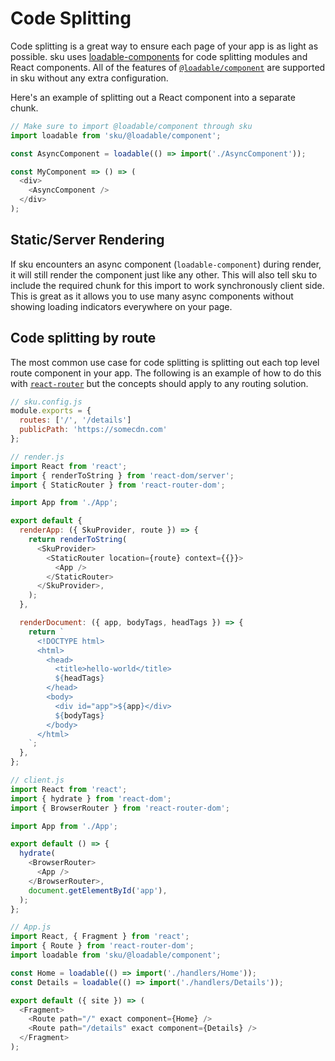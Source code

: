 # Code Splitting

Code splitting is a great way to ensure each page of your app is as light as possible. sku uses [loadable-components](https://www.smooth-code.com/open-source/loadable-components/) for code splitting modules and React components. All of the features of [`@loadable/component`](https://www.smooth-code.com/open-source/loadable-components/docs/api-loadable-component/) are supported in sku without any extra configuration.

Here's an example of splitting out a React component into a separate chunk.

```js
// Make sure to import @loadable/component through sku
import loadable from 'sku/@loadable/component';

const AsyncComponent = loadable(() => import('./AsyncComponent'));

const MyComponent => () => (
  <div>
    <AsyncComponent />
  </div>
);
```

## Static/Server Rendering

If sku encounters an async component (`loadable-component`) during render, it will still render the component just like any other. This will also tell sku to include the required chunk for this import to work synchronously client side. This is great as it allows you to use many async components without showing loading indicators everywhere on your page.

## Code splitting by route

The most common use case for code splitting is splitting out each top level route component in your app. The following is an example of how to do this with [`react-router`](https://reacttraining.com/react-router/) but the concepts should apply to any routing solution.

```js
// sku.config.js
module.exports = {
  routes: ['/', '/details']
  publicPath: 'https://somecdn.com'
};
```

```js
// render.js
import React from 'react';
import { renderToString } from 'react-dom/server';
import { StaticRouter } from 'react-router-dom';

import App from './App';

export default {
  renderApp: ({ SkuProvider, route }) => {
    return renderToString(
      <SkuProvider>
        <StaticRouter location={route} context={{}}>
          <App />
        </StaticRouter>
      </SkuProvider>,
    );
  },

  renderDocument: ({ app, bodyTags, headTags }) => {
    return `
      <!DOCTYPE html>
      <html>
        <head>
          <title>hello-world</title>
          ${headTags}
        </head>
        <body>
          <div id="app">${app}</div>
          ${bodyTags}
        </body>
      </html>
    `;
  },
};
```

```js
// client.js
import React from 'react';
import { hydrate } from 'react-dom';
import { BrowserRouter } from 'react-router-dom';

import App from './App';

export default () => {
  hydrate(
    <BrowserRouter>
      <App />
    </BrowserRouter>,
    document.getElementById('app'),
  );
};
```

```js
// App.js
import React, { Fragment } from 'react';
import { Route } from 'react-router-dom';
import loadable from 'sku/@loadable/component';

const Home = loadable(() => import('./handlers/Home'));
const Details = loadable(() => import('./handlers/Details'));

export default ({ site }) => (
  <Fragment>
    <Route path="/" exact component={Home} />
    <Route path="/details" exact component={Details} />
  </Fragment>
);
```
